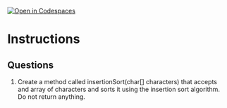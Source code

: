 [![Open in Codespaces](https://classroom.github.com/assets/launch-codespace-2972f46106e565e64193e422d61a12cf1da4916b45550586e14ef0a7c637dd04.svg)](https://classroom.github.com/open-in-codespaces?assignment_repo_id=18863632)
# Instructions  

  ## Questions
1. Create a method called insertionSort(char[] characters) that accepts and array of characters and sorts it using the insertion sort algorithm. Do not return anything.
